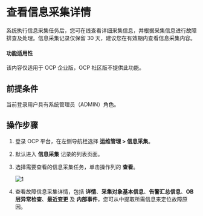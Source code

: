 # 查看信息采集详情

系统执行信息采集任务后，您可在线查看详细采集信息，并根据采集信息进行故障排查及处理。信息采集记录仅保留 30 天，建议您在有效期内查看信息采集内容。

<main id="notice" type='notice'>
<h4>功能适用性</h4>
<p>该内容仅适用于 OCP 企业版，OCP 社区版不提供此功能。</p>
</main>

## 前提条件

当前登录用户具有系统管理员（ADMIN）角色。

## 操作步骤

1. 登录 OCP 平台，在左侧导航栏选择 **运维管理 > 信息采集**。

2. 默认进入 **信息采集** 记录的列表页面。

3. 选择需要查看的信息采集任务，单击操作列的 **查看**。

    ![1](https://obbusiness-private.oss-cn-shanghai.aliyuncs.com/doc/img/ocp/430/%E4%BF%A1%E6%81%AF%E9%87%87%E9%9B%86%E5%88%97%E8%A1%A8.png)

4. 查看故障信息采集详情，包括 **详情**、**采集对象基本信息**、**告警汇总信息**、**OB 层异常检查**、**最近变更** 及 **内部事件**，您可从中提取所需信息来定位故障原因。
